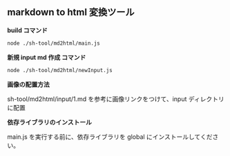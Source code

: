 ## markdown to html 変換ツール

**build コマンド**

```bash
node ./sh-tool/md2html/main.js
```

**新規 input md 作成 コマンド**

```bash
node ./sh-tool/md2html/newInput.js
```

**画像の配置方法**

sh-tool/md2html/input/1.md を参考に画像リンクをつけて、input ディレクトリに配置

**依存ライブラリのインストール**

main.js を実行する前に、依存ライブラリを global にインストールしてください。
